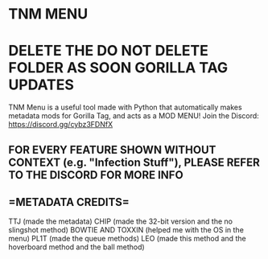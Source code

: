 # TNM MENU
# DELETE THE DO NOT DELETE FOLDER AS SOON GORILLA TAG UPDATES
TNM Menu is a useful tool made with Python that automatically makes metadata mods for Gorilla Tag, and acts as a MOD MENU! Join the Discord: https://discord.gg/cybz3FDNfX

## FOR EVERY FEATURE SHOWN WITHOUT CONTEXT (e.g. "Infection Stuff"), PLEASE REFER TO THE DISCORD FOR MORE INFO

## =METADATA CREDITS=

TTJ (made the metadata)
CHIP (made the 32-bit version and the no slingshot method)
BOWTIE AND TOXXIN (helped me with the OS in the menu)
PL1T (made the queue methods)
LEO (made this method and the hoverboard method and the ball method)

